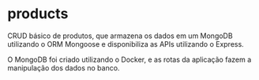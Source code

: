 # products
CRUD básico de produtos, que armazena os dados em um MongoDB utilizando o ORM Mongoose e disponibiliza as APIs utilizando o Express.

O MongoDB foi criado utilizando o Docker, e as rotas da aplicação fazem a manipulação dos dados no banco.
